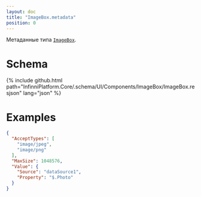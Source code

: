```yaml
---
layout: doc
title: "ImageBox.metadata"
position: 0
---
```


Метаданные типа [`ImageBox`](../).

# Schema

{% include github.html path="InfinniPlatform.Core/.schema/UI/Components/ImageBox/ImageBox.resjson" lang="json" %}

# Examples

```json
{
  "AcceptTypes": [
    "image/jpeg",
    "image/png"
  ],
  "MaxSize": 1048576,
  "Value": {
    "Source": "dataSource1",
    "Property": "$.Photo"
  }
}
```
